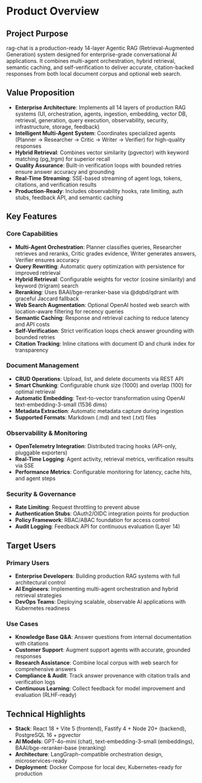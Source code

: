 # Product Overview

## Project Purpose
rag-chat is a production-ready 14-layer Agentic RAG (Retrieval-Augmented Generation) system designed for enterprise-grade conversational AI applications. It combines multi-agent orchestration, hybrid retrieval, semantic caching, and self-verification to deliver accurate, citation-backed responses from both local document corpus and optional web search.

## Value Proposition
- **Enterprise Architecture**: Implements all 14 layers of production RAG systems (UI, orchestration, agents, ingestion, embedding, vector DB, retrieval, generation, query execution, observability, security, infrastructure, storage, feedback)
- **Intelligent Multi-Agent System**: Coordinates specialized agents (Planner → Researcher → Critic → Writer → Verifier) for high-quality responses
- **Hybrid Retrieval**: Combines vector similarity (pgvector) with keyword matching (pg_trgm) for superior recall
- **Quality Assurance**: Built-in verification loops with bounded retries ensure answer accuracy and grounding
- **Real-Time Streaming**: SSE-based streaming of agent logs, tokens, citations, and verification results
- **Production-Ready**: Includes observability hooks, rate limiting, auth stubs, feedback API, and semantic caching

## Key Features

### Core Capabilities
- **Multi-Agent Orchestration**: Planner classifies queries, Researcher retrieves and reranks, Critic grades evidence, Writer generates answers, Verifier ensures accuracy
- **Query Rewriting**: Automatic query optimization with persistence for improved retrieval
- **Hybrid Retrieval**: Configurable weights for vector (cosine similarity) and keyword (trigram) search
- **Reranking**: Uses BAAI/bge-reranker-base via @dqbd/qdrant with graceful Jaccard fallback
- **Web Search Augmentation**: Optional OpenAI hosted web search with location-aware filtering for recency queries
- **Semantic Caching**: Response and retrieval caching to reduce latency and API costs
- **Self-Verification**: Strict verification loops check answer grounding with bounded retries
- **Citation Tracking**: Inline citations with document ID and chunk index for transparency

### Document Management
- **CRUD Operations**: Upload, list, and delete documents via REST API
- **Smart Chunking**: Configurable chunk size (1000) and overlap (100) for optimal retrieval
- **Automatic Embedding**: Text-to-vector transformation using OpenAI text-embedding-3-small (1536 dims)
- **Metadata Extraction**: Automatic metadata capture during ingestion
- **Supported Formats**: Markdown (.md) and text (.txt) files

### Observability & Monitoring
- **OpenTelemetry Integration**: Distributed tracing hooks (API-only, pluggable exporters)
- **Real-Time Logging**: Agent activity, retrieval metrics, verification results via SSE
- **Performance Metrics**: Configurable monitoring for latency, cache hits, and agent steps

### Security & Governance
- **Rate Limiting**: Request throttling to prevent abuse
- **Authentication Stubs**: OAuth2/OIDC integration points for production
- **Policy Framework**: RBAC/ABAC foundation for access control
- **Audit Logging**: Feedback API for continuous evaluation (Layer 14)

## Target Users

### Primary Users
- **Enterprise Developers**: Building production RAG systems with full architectural control
- **AI Engineers**: Implementing multi-agent orchestration and hybrid retrieval strategies
- **DevOps Teams**: Deploying scalable, observable AI applications with Kubernetes readiness

### Use Cases
- **Knowledge Base Q&A**: Answer questions from internal documentation with citations
- **Customer Support**: Augment support agents with accurate, grounded responses
- **Research Assistance**: Combine local corpus with web search for comprehensive answers
- **Compliance & Audit**: Track answer provenance with citation trails and verification logs
- **Continuous Learning**: Collect feedback for model improvement and evaluation (RLHF-ready)

## Technical Highlights
- **Stack**: React 18 + Vite 5 (frontend), Fastify 4 + Node 20+ (backend), PostgreSQL 16 + pgvector
- **AI Models**: GPT-4o-mini (chat), text-embedding-3-small (embeddings), BAAI/bge-reranker-base (reranking)
- **Architecture**: LangGraph-compatible orchestration design, microservices-ready
- **Deployment**: Docker Compose for local dev, Kubernetes-ready for production
